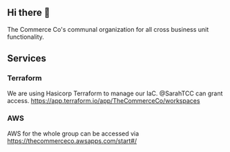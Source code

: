## Hi there 👋

The Commerce Co's communal organization for all cross business unit functionality.

## Services

### Terraform
We are using Hasicorp Terraform to manage our IaC.
@SarahTCC can grant access.
https://app.terraform.io/app/TheCommerceCo/workspaces

### AWS
AWS for the whole group can be accessed via https://thecommerceco.awsapps.com/start#/
